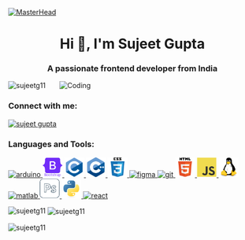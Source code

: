 [![MasterHead](https://www.digitaladlectio.com/wp-content/uploads/2020/04/New-PNC-Animated-Banners.gif)](https://sujeetg11.io)
<h1 align="center">Hi 👋, I'm Sujeet Gupta</h1>
<h3 align="center">A passionate frontend developer from India</h3>
<img align="right" width="400" src="https://www.techbabble.zone/content/images/size/w1140/2021/07/46207-programmer-1.gif" alt="Coding">


<p align="left"> <img src="https://komarev.com/ghpvc/?username=sujeetg11&label=Profile%20views&color=0e75b6&style=flat" alt="sujeetg11" /> </p>

<h3 align="left">Connect with me:</h3>
<p align="left">
<a href="https://www.linkedin.com/in/sujeet-kumar-gupta-a58837233/" target="blank"><img align="center" src="https://raw.githubusercontent.com/rahuldkjain/github-profile-readme-generator/master/src/images/icons/Social/linked-in-alt.svg" alt="sujeet gupta" height="30" width="40" /></a>
</p>

<h3 align="left">Languages and Tools:</h3>
<p align="left"> <a href="https://www.arduino.cc/" target="_blank" rel="noreferrer"> <img src="https://cdn.worldvectorlogo.com/logos/arduino-1.svg" alt="arduino" width="40" height="40"/> </a> <a href="https://getbootstrap.com" target="_blank" rel="noreferrer"> <img src="https://raw.githubusercontent.com/devicons/devicon/master/icons/bootstrap/bootstrap-plain-wordmark.svg" alt="bootstrap" width="40" height="40"/> </a> <a href="https://www.cprogramming.com/" target="_blank" rel="noreferrer"> <img src="https://raw.githubusercontent.com/devicons/devicon/master/icons/c/c-original.svg" alt="c" width="40" height="40"/> </a> <a href="https://www.w3schools.com/cpp/" target="_blank" rel="noreferrer"> <img src="https://raw.githubusercontent.com/devicons/devicon/master/icons/cplusplus/cplusplus-original.svg" alt="cplusplus" width="40" height="40"/> </a> <a href="https://www.w3schools.com/css/" target="_blank" rel="noreferrer"> <img src="https://raw.githubusercontent.com/devicons/devicon/master/icons/css3/css3-original-wordmark.svg" alt="css3" width="40" height="40"/> </a> <a href="https://www.figma.com/" target="_blank" rel="noreferrer"> <img src="https://www.vectorlogo.zone/logos/figma/figma-icon.svg" alt="figma" width="40" height="40"/> </a> <a href="https://git-scm.com/" target="_blank" rel="noreferrer"> <img src="https://www.vectorlogo.zone/logos/git-scm/git-scm-icon.svg" alt="git" width="40" height="40"/> </a> <a href="https://www.w3.org/html/" target="_blank" rel="noreferrer"> <img src="https://raw.githubusercontent.com/devicons/devicon/master/icons/html5/html5-original-wordmark.svg" alt="html5" width="40" height="40"/> </a> <a href="https://developer.mozilla.org/en-US/docs/Web/JavaScript" target="_blank" rel="noreferrer"> <img src="https://raw.githubusercontent.com/devicons/devicon/master/icons/javascript/javascript-original.svg" alt="javascript" width="40" height="40"/> </a> <a href="https://www.linux.org/" target="_blank" rel="noreferrer"> <img src="https://raw.githubusercontent.com/devicons/devicon/master/icons/linux/linux-original.svg" alt="linux" width="40" height="40"/> </a> <a href="https://www.mathworks.com/" target="_blank" rel="noreferrer"> <img src="https://upload.wikimedia.org/wikipedia/commons/2/21/Matlab_Logo.png" alt="matlab" width="40" height="40"/> </a> <a href="https://www.photoshop.com/en" target="_blank" rel="noreferrer"> <img src="https://raw.githubusercontent.com/devicons/devicon/master/icons/photoshop/photoshop-line.svg" alt="photoshop" width="40" height="40"/> </a> <a href="https://www.python.org" target="_blank" rel="noreferrer"> <img src="https://raw.githubusercontent.com/devicons/devicon/master/icons/python/python-original.svg" alt="python" width="40" height="40"/> </a>  <a href="https://react.dev/" target="_blank" rel="noreferrer"><img
src="https://cdn.jsdelivr.net/gh/devicons/devicon@latest/icons/react/react-original.svg" alt="react" width="40" height="40" /> </a> </p>
          

<p><img align="left" src="https://github-readme-stats.vercel.app/api/top-langs?username=sujeetg11&show_icons=true&locale=en&layout=compact" alt="sujeetg11" /></p>
<!-- <p><img align="left" src="https://github-readme-stats.vercel.app/api/top-langs?username=sujeetg11&show_icons=true&locale=en&layout=compact&theme=tokyonight" alt="sujeetg11" /></p> -->

<p>&nbsp;<img align="center" src="https://github-readme-stats.vercel.app/api?username=sujeetg11&show_icons=true&locale=en" alt="sujeetg11" /></p>

<p><img align="center" src="https://github-readme-streak-stats.herokuapp.com/?user=sujeetg11&" alt="sujeetg11" /></p>

